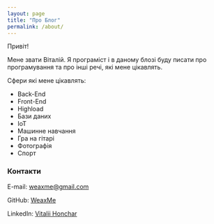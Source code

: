 ```yaml
---
layout: page
title: "Про Блог"
permalink: /about/
---
```


Привіт!

Мене звати Віталій. 
Я програміст і в даному блозі буду писати про програмування та про інші речі, які мене цікавлять.

Сфери які мене цікавлять:
* Back-End
* Front-End
* Highload
* Бази даних
* IoT
* Машинне навчання
* Гра на гітарі
* Фотографія
* Спорт


### Контакти
E-mail: [weaxme@gmail.com](mailto:weaxme@gmail.com)

GitHub: [WeaxMe](https://github.com/WeaxMe)

LinkedIn: [Vitalii Honchar](https://www.linkedin.com/in/vitalii-honchar-20031413b/)